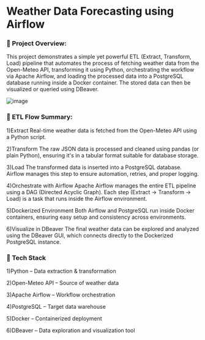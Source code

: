 # Weather Data Forecasting using Airflow

### 📌 Project Overview:

This project demonstrates a simple yet powerful ETL (Extract, Transform, Load) pipeline that automates the process of fetching weather data from the Open-Meteo API, transforming it using Python, orchestrating the workflow via Apache Airflow, and loading the processed data into a PostgreSQL database running inside a Docker container. The stored data can then be visualized or queried using DBeaver.

![image](https://github.com/user-attachments/assets/8f976492-6881-4504-b11a-55ea2a8ff53c)


### 🔄 ETL Flow Summary:

1)Extract
Real-time weather data is fetched from the Open-Meteo API using a Python script.

2)Transform
The raw JSON data is processed and cleaned using pandas (or plain Python), ensuring it's in a tabular format suitable for database storage.

3)Load
The transformed data is inserted into a PostgreSQL database. Airflow manages this step to ensure automation, retries, and proper logging.

4)Orchestrate with Airflow
Apache Airflow manages the entire ETL pipeline using a DAG (Directed Acyclic Graph). Each step (Extract → Transform → Load) is a task that runs inside the Airflow environment.

5)Dockerized Environment
Both Airflow and PostgreSQL run inside Docker containers, ensuring easy setup and consistency across environments.

6)Visualize in DBeaver
The final weather data can be explored and analyzed using the DBeaver GUI, which connects directly to the Dockerized PostgreSQL instance.

### 🧱 Tech Stack
1)Python – Data extraction & transformation

2)Open-Meteo API – Source of weather data

3)Apache Airflow – Workflow orchestration

4)PostgreSQL – Target data warehouse

5)Docker – Containerized deployment

6)DBeaver – Data exploration and visualization tool
